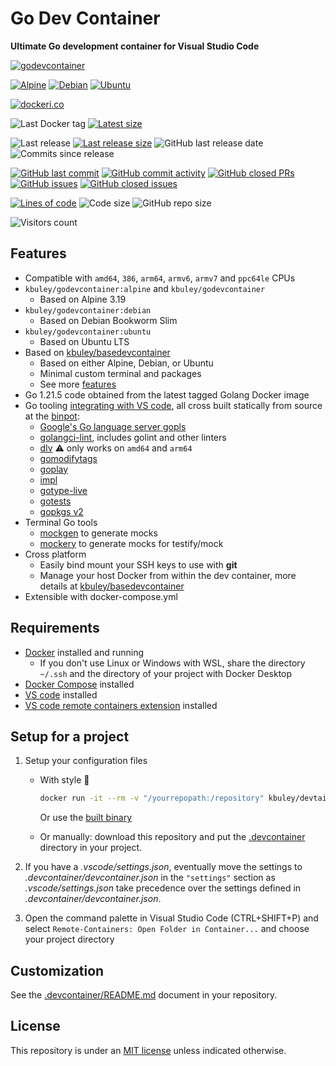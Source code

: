# Go Dev Container

**Ultimate Go development container for Visual Studio Code**

[![godevcontainer](https://github.com/kbuley/godevcontainer/raw/master/title.png)](https://hub.docker.com/r/kbuley/godevcontainer)

[![Alpine](https://github.com/kbuley/godevcontainer/actions/workflows/alpine.yml/badge.svg)](https://github.com/kbuley/godevcontainer/actions/workflows/alpine.yml)
[![Debian](https://github.com/kbuley/godevcontainer/actions/workflows/debian.yml/badge.svg)](https://github.com/kbuley/godevcontainer/actions/workflows/debian.yml)
[![Ubuntu](https://github.com/kbuley/godevcontainer/actions/workflows/ubuntu.yml/badge.svg)](https://github.com/kbuley/godevcontainer/actions/workflows/ubuntu.yml)

[![dockeri.co](https://dockeri.co/image/kbuley/godevcontainer)](https://hub.docker.com/r/kbuley/godevcontainer)

![Last Docker tag](https://img.shields.io/docker/v/kbuley/godevcontainer?sort=semver&label=Last%20Docker%20tag)
[![Latest size](https://img.shields.io/docker/image-size/kbuley/godevcontainer/latest?label=Latest%20image)](https://hub.docker.com/r/kbuley/godevcontainer/tags)

![Last release](https://img.shields.io/github/release/kbuley/godevcontainer?label=Last%20release)
[![Last release size](https://img.shields.io/docker/image-size/kbuley/godevcontainer?sort=semver&label=Last%20released%20image)](https://hub.docker.com/r/kbuley/godevcontainer/tags?page=1&ordering=last_updated)
![GitHub last release date](https://img.shields.io/github/release-date/kbuley/godevcontainer?label=Last%20release%20date)
![Commits since release](https://img.shields.io/github/commits-since/kbuley/godevcontainer/latest?sort=semver)

[![GitHub last commit](https://img.shields.io/github/last-commit/kbuley/godevcontainer.svg)](https://github.com/kbuley/godevcontainer/commits/main)
[![GitHub commit activity](https://img.shields.io/github/commit-activity/y/kbuley/godevcontainer.svg)](https://github.com/kbuley/godevcontainer/graphs/contributors)
[![GitHub closed PRs](https://img.shields.io/github/issues-pr-closed/kbuley/godevcontainer.svg)](https://github.com/kbuley/godevcontainer/pulls?q=is%3Apr+is%3Aclosed)
[![GitHub issues](https://img.shields.io/github/issues/kbuley/godevcontainer.svg)](https://github.com/kbuley/godevcontainer/issues)
[![GitHub closed issues](https://img.shields.io/github/issues-closed/kbuley/godevcontainer.svg)](https://github.com/kbuley/godevcontainer/issues?q=is%3Aissue+is%3Aclosed)

[![Lines of code](https://img.shields.io/tokei/lines/github/kbuley/godevcontainer)](https://github.com/kbuley/godevcontainer)
![Code size](https://img.shields.io/github/languages/code-size/kbuley/godevcontainer)
![GitHub repo size](https://img.shields.io/github/repo-size/kbuley/godevcontainer)

![Visitors count](https://visitor-badge.laobi.icu/badge?page_id=godevcontainer.readme)

## Features

- Compatible with `amd64`, `386`, `arm64`, `armv6`, `armv7` and `ppc64le` CPUs
- `kbuley/godevcontainer:alpine` and `kbuley/godevcontainer`
  - Based on Alpine 3.19
- `kbuley/godevcontainer:debian`
  - Based on Debian Bookworm Slim
- `kbuley/godevcontainer:ubuntu`
  - Based on Ubuntu LTS
- Based on [kbuley/basedevcontainer](https://github.com/kbuley/basedevcontainer)
  - Based on either Alpine, Debian, or Ubuntu
  - Minimal custom terminal and packages
  - See more [features](https://github.com/kbuley/basedevcontainer#features)
- Go 1.21.5 code obtained from the latest tagged Golang Docker image
- Go tooling [integrating with VS code](https://github.com/Microsoft/vscode-go/wiki/Go-tools-that-the-Go-extension-depends-on), all cross built statically from source at the [binpot](https://github.com/kbuley/binpot):
  - [Google's Go language server gopls](https://github.com/golang/tools/tree/master/gopls)
  - [golangci-lint](https://github.com/golangci/golangci-lint), includes golint and other linters
  - [dlv](https://github.com/go-delve/delve/cmd/dlv) ⚠️ only works on `amd64` and `arm64`
  - [gomodifytags](https://github.com/fatih/gomodifytags)
  - [goplay](https://github.com/haya14busa/goplay)
  - [impl](https://github.com/josharian/impl)
  - [gotype-live](https://github.com/tylerb/gotype-live)
  - [gotests](https://github.com/cweill/gotests)
  - [gopkgs v2](https://github.com/uudashr/gopkgs/tree/master/v2)
- Terminal Go tools
  - [mockgen](https://github.com/golang/mock) to generate mocks
  - [mockery](https://github.com/vektra/mockery) to generate mocks for testify/mock
- Cross platform
  - Easily bind mount your SSH keys to use with **git**
  - Manage your host Docker from within the dev container, more details at [kbuley/basedevcontainer](https://github.com/kbuley/basedevcontainer#features)
- Extensible with docker-compose.yml

## Requirements

- [Docker](https://www.docker.com/products/docker-desktop) installed and running
  - If you don't use Linux or Windows with WSL, share the directory `~/.ssh` and the directory of your project with Docker Desktop
- [Docker Compose](https://docs.docker.com/compose/install/) installed
- [VS code](https://code.visualstudio.com/download) installed
- [VS code remote containers extension](https://marketplace.visualstudio.com/items?itemName=ms-vscode-remote.remote-containers) installed

## Setup for a project

1. Setup your configuration files

   - With style 💯

     ```sh
     docker run -it --rm -v "/yourrepopath:/repository" kbuley/devtainr:v0.2.0 -dev go -path /repository -name projectname
     ```

     Or use the [built binary](https://github.com/kbuley/devtainr#binary)

   - Or manually: download this repository and put the [.devcontainer](.devcontainer) directory in your project.

1. If you have a _.vscode/settings.json_, eventually move the settings to _.devcontainer/devcontainer.json_ in the `"settings"` section as _.vscode/settings.json_ take precedence over the settings defined in _.devcontainer/devcontainer.json_.
1. Open the command palette in Visual Studio Code (CTRL+SHIFT+P) and select `Remote-Containers: Open Folder in Container...` and choose your project directory

## Customization

See the [.devcontainer/README.md](.devcontainer/README.md) document in your repository.

## License

This repository is under an [MIT license](https://github.com/kbuley/godevcontainer/master/LICENSE) unless indicated otherwise.
